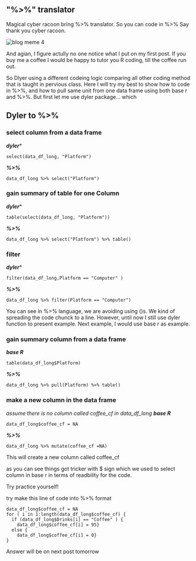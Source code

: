 ## "%_>_%" translator
Magical cyber racoon bring %>% translator. So you can code in %>% Say thank you cyber racoon.

![blog meme 4](https://github.com/user-attachments/assets/3e79943e-3fd8-4fa8-bc6d-f28d687903e4)

And agian, I figure actully no one notice what I put on my first post. If you buy me a coffee I would be happy to tutor you R coding, till the coffee run out. 

So Dlyer using a different codeing logic comparing all other coding method that is taught in pervious class. 
Here I will try my best to show how to code in %>%, and how to pull same unit from one data frame using both base r and %>%. But first let me use dyler package... which 

## Dyler to %>%
### select column from a data frame
***dyler****
```
select(data_df_long, "Platform")
```
***%>%***
```
data_df_long %>% select("Platform")
```
### gain summary of table for one Column 
***dyler****
```
table(select(data_df_long, "Platform"))
```
***%>%***
```
data_df_long %>% select("Platform") %>% table()
```
### filter 
***dyler****
```
filter(data_df_long,Platform == "Computer" )
```
***%>%***
```
data_df_long %>% filter(Platform == "Computer") 
```

You can see in %>% language, we are avoiding using ()s. We kind of spreading the code chunck to a line. 
However, until now I still use dyler function to present example. Next example, I would use base r as example.

### gain summary column from a data frame
***base R***
```
table(data_df_long$Platform)
```
***%>%***
```
data_df_long %>% pull(Platform) %>% table()
```
### make a new column in the data frame 
*assume there is no column called coffee_cf in data_df_long*
***base R***
```
data_df_long$coffee_cf = NA
```
***%>%***
```
data_df_long %>% mutate(coffee_cf =NA) 
```
This will create a new column called coffee_cf 


as you can see things got tricker with $ sign which we used to select column in base r in terms of readbility for the code.

Try practice yourself! 

try make this line of code into %>% format
```
data_df_long$coffee_cf = NA
for ( i in 1:length(data_df_long$coffee_cf) {
  if (data_df_long$Drinks[i] == "Coffee" ) {
    data_df_long$coffee_cf[i] = 95}
  else {
    data_df_long$coffee_cf[i] = 0}
}
```
Answer will be on next post tomorrow 



